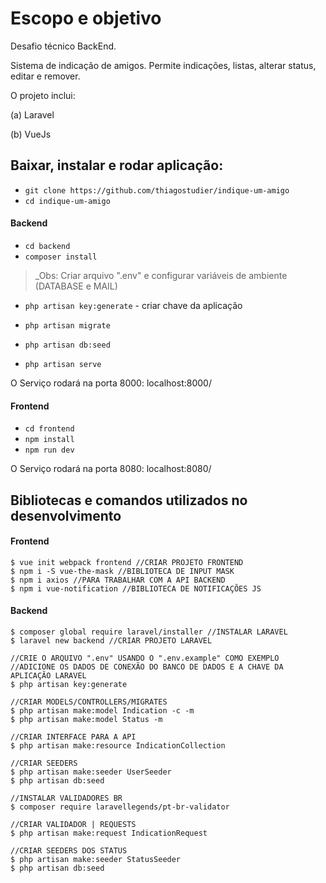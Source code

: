 # Escopo e objetivo

Desafio técnico BackEnd.

Sistema de indicação de amigos. Permite indicações, listas, alterar status, editar e remover.

O projeto inclui:

(a) Laravel

(b) VueJs

## Baixar, instalar e rodar aplicação:

- `git clone https://github.com/thiagostudier/indique-um-amigo`
- `cd indique-um-amigo`

#### Backend

- `cd backend`
- `composer install`

> _Obs: Criar arquivo ".env" e configurar variáveis de ambiente (DATABASE e MAIL)

- `php artisan key:generate` - criar chave da aplicação

- `php artisan migrate`
- `php artisan db:seed`
- `php artisan serve`

O Serviço rodará na porta 8000: localhost:8000/

#### Frontend

- `cd frontend`
- `npm install`
- `npm run dev`

O Serviço rodará na porta 8080: localhost:8080/

## Bibliotecas e comandos utilizados no desenvolvimento

#### Frontend

```
$ vue init webpack frontend //CRIAR PROJETO FRONTEND
$ npm i -S vue-the-mask //BIBLIOTECA DE INPUT MASK
$ npm i axios //PARA TRABALHAR COM A API BACKEND
$ npm i vue-notification //BIBLIOTECA DE NOTIFICAÇÕES JS
```

#### Backend

```
$ composer global require laravel/installer //INSTALAR LARAVEL
$ laravel new backend //CRIAR PROJETO LARAVEL

//CRIE O ARQUIVO ".env" USANDO O ".env.example" COMO EXEMPLO
//ADICIONE OS DADOS DE CONEXÃO DO BANCO DE DADOS E A CHAVE DA APLICAÇÃO LARAVEL
$ php artisan key:generate

//CRIAR MODELS/CONTROLLERS/MIGRATES
$ php artisan make:model Indication -c -m
$ php artisan make:model Status -m

//CRIAR INTERFACE PARA A API
$ php artisan make:resource IndicationCollection

//CRIAR SEEDERS
$ php artisan make:seeder UserSeeder
$ php artisan db:seed

//INSTALAR VALIDADORES BR
$ composer require laravellegends/pt-br-validator

//CRIAR VALIDADOR | REQUESTS
$ php artisan make:request IndicationRequest

//CRIAR SEEDERS DOS STATUS
$ php artisan make:seeder StatusSeeder 
$ php artisan db:seed

```
